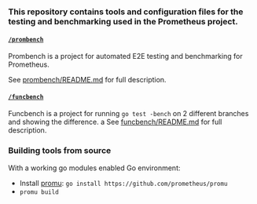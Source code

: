 ### This repository contains tools and configuration files for the testing and benchmarking used in the Prometheus project.

#### [`/prombench`](/prombench)
Prombench is a project for automated E2E testing and benchmarking for Prometheus.

See [prombench/README.md](prombench/README.md) for full description.

#### [`/funcbench`](/funcbench)
Funcbench is a project for running `go test -bench` on 2 different branches and showing the difference.
a
See [funcbench/README.md](funcbench/README.md) for full description.

### Building tools from source
With a working go modules enabled Go environment:
- Install [promu](https://github.com/prometheus/promu): `go install https://github.com/prometheus/promu`
- `promu build`
